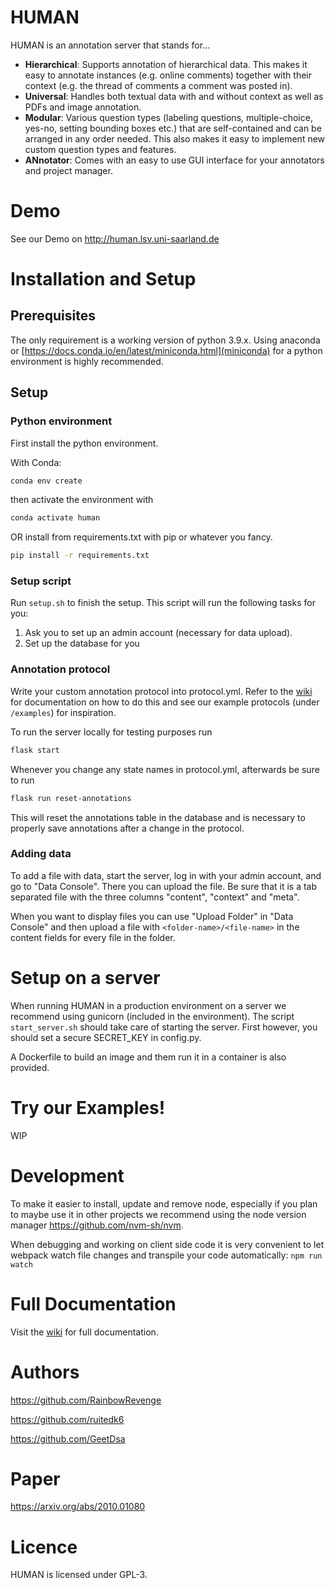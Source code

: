 # HUMAN

HUMAN is an annotation server that stands for...

-   **Hierarchical**: Supports annotation of hierarchical data. This makes it easy to annotate instances (e.g. online comments) together with their context (e.g. the thread of comments a comment was posted in).
-   **Universal**: Handles both textual data with and without context as well as PDFs and image annotation.
-   **Modular**: Various question types (labeling questions, multiple-choice, yes-no, setting bounding boxes etc.) that are self-contained and can be arranged in any order needed. This also makes it easy to implement new custom question types and features.
-   **ANnotator**: Comes with an easy to use GUI interface for your annotators and project manager.

# Demo

See our Demo on http://human.lsv.uni-saarland.de

# Installation and Setup

## Prerequisites

The only requirement is a working version of python 3.9.x. Using anaconda or [https://docs.conda.io/en/latest/miniconda.html](miniconda) for a python environment is highly recommended.

## Setup

### Python environment

First install the python environment.

With Conda:

```sh
conda env create
```

then activate the environment with

```sh
conda activate human
```

OR install from requirements.txt with pip or whatever you fancy.

```sh
pip install -r requirements.txt
```

### Setup script

Run `setup.sh` to finish the setup. This script will run the following tasks for you:

1. Ask you to set up an admin account (necessary for data upload).
2. Set up the database for you

### Annotation protocol

Write your custom annotation protocol into protocol.yml. Refer to the [wiki](https://github.com/uds-lsv/human/wiki) for documentation on how to do this and see our example protocols (under `/examples`) for inspiration.

To run the server locally for testing purposes run

```sh
flask start
```

Whenever you change any state names in protocol.yml, afterwards be sure to run

```sh
flask run reset-annotations
```

This will reset the annotations table in the database and is necessary to properly save annotations after a change in the protocol.

### Adding data

To add a file with data, start the server, log in with your admin account, and go to "Data Console". There you can upload the file.
Be sure that it is a tab separated file with the three columns "content", "context" and "meta".

When you want to display files you can use "Upload Folder" in "Data Console" and then upload a file with `<folder-name>/<file-name>` in the content fields for every file in the folder.

# Setup on a server

When running HUMAN in a production environment on a server we recommend using gunicorn (included in the environment). The script `start_server.sh` should take care of starting the server. First however, you should set a secure SECRET_KEY in config.py.

A Dockerfile to build an image and them run it in a container is also provided.

# Try our Examples!

WIP

<!-- Picture Annotation:

1. Copy and rename `/example/protocol_example_picture.json` to `/protocol.json`
2. Run `setup.sh`
3. Log in with your administrator account and upload the folder `/example/picture`
4. Upload the file `/example/data_example_picture.csv`
5. Go back to home and start annotating.

Text Annotation:

1. Copy and rename `/example/protocol_example_text.json` to `/protocol.json`
2. Run `setup.sh`
3. Log in with your administrator account and upload the file `/example/data_example_text.csv`
4. Go back to home and start annotating. -->

# Development

To make it easier to install, update and remove node, especially if you plan to maybe use it in other projects we recommend using the node version manager https://github.com/nvm-sh/nvm.

When debugging and working on client side code it is very convenient to let webpack watch file changes and transpile your code automatically: `npm run watch`

# Full Documentation

Visit the [wiki](https://github.com/uds-lsv/human/wiki) for full documentation.

# Authors

https://github.com/RainbowRevenge

https://github.com/ruitedk6

https://github.com/GeetDsa

# Paper

https://arxiv.org/abs/2010.01080

# Licence

HUMAN is licensed under GPL-3.
